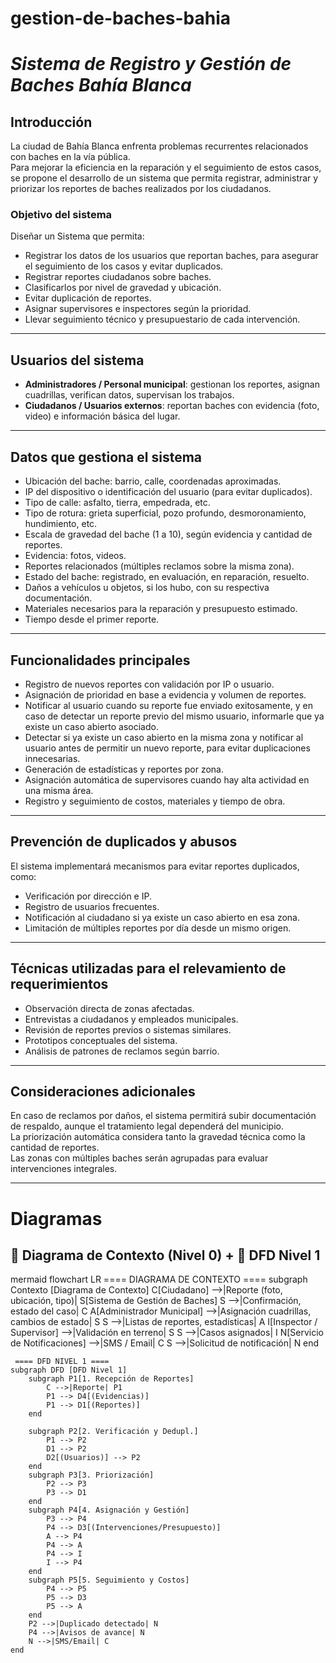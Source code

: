 # gestion-de-baches-bahia
# *Sistema de Registro y Gestión de Baches Bahía Blanca*

## Introducción
La ciudad de Bahía Blanca enfrenta problemas recurrentes relacionados con baches en la vía pública.  
Para mejorar la eficiencia en la reparación y el seguimiento de estos casos, se propone el desarrollo de un sistema que permita registrar, administrar y priorizar los reportes de baches realizados por los ciudadanos.

### Objetivo del sistema
Diseñar un Sistema que permita:
 * Registrar los datos de los usuarios que reportan baches, para asegurar el seguimiento de los casos y evitar duplicados.
 * Registrar reportes ciudadanos sobre baches.
 * Clasificarlos por nivel de gravedad y ubicación.
 * Evitar duplicación de reportes.
 * Asignar supervisores e inspectores según la prioridad.
 * Llevar seguimiento técnico y presupuestario de cada intervención.

---

## Usuarios del sistema
 * **Administradores / Personal municipal**: gestionan los reportes, asignan cuadrillas, verifican datos, supervisan los trabajos.  
 * **Ciudadanos / Usuarios externos**: reportan baches con evidencia (foto, video) e información básica del lugar.  

---

## Datos que gestiona el sistema
* Ubicación del bache: barrio, calle, coordenadas aproximadas.  
* IP del dispositivo o identificación del usuario (para evitar duplicados).  
* Tipo de calle: asfalto, tierra, empedrada, etc.  
* Tipo de rotura: grieta superficial, pozo profundo, desmoronamiento, hundimiento, etc.  
* Escala de gravedad del bache (1 a 10), según evidencia y cantidad de reportes.  
* Evidencia: fotos, videos.  
* Reportes relacionados (múltiples reclamos sobre la misma zona).  
* Estado del bache: registrado, en evaluación, en reparación, resuelto.  
* Daños a vehículos u objetos, si los hubo, con su respectiva documentación.  
* Materiales necesarios para la reparación y presupuesto estimado.  
* Tiempo desde el primer reporte.  

---

## Funcionalidades principales
* Registro de nuevos reportes con validación por IP o usuario.  
* Asignación de prioridad en base a evidencia y volumen de reportes.  
* Notificar al usuario cuando su reporte fue enviado exitosamente, y en caso de detectar un reporte previo del mismo usuario, informarle que ya existe un caso abierto asociado.  
* Detectar si ya existe un caso abierto en la misma zona y notificar al usuario antes de permitir un nuevo reporte, para evitar duplicaciones innecesarias.  
* Generación de estadísticas y reportes por zona.  
* Asignación automática de supervisores cuando hay alta actividad en una misma área.  
* Registro y seguimiento de costos, materiales y tiempo de obra.  

---

## Prevención de duplicados y abusos
El sistema implementará mecanismos para evitar reportes duplicados, como:
- Verificación por dirección e IP.  
- Registro de usuarios frecuentes.  
- Notificación al ciudadano si ya existe un caso abierto en esa zona.  
- Limitación de múltiples reportes por día desde un mismo origen.  

---

## Técnicas utilizadas para el relevamiento de requerimientos
* Observación directa de zonas afectadas.  
* Entrevistas a ciudadanos y empleados municipales.  
* Revisión de reportes previos o sistemas similares.  
* Prototipos conceptuales del sistema.  
* Análisis de patrones de reclamos según barrio.  

---

## Consideraciones adicionales
En caso de reclamos por daños, el sistema permitirá subir documentación de respaldo, aunque el tratamiento legal dependerá del municipio.  
La priorización automática considera tanto la gravedad técnica como la cantidad de reportes.  
Las zonas con múltiples baches serán agrupadas para evaluar intervenciones integrales.  

---

# Diagramas

## 📌 Diagrama de Contexto (Nivel 0) + 📌 DFD Nivel 1

mermaid
flowchart LR
    ==== DIAGRAMA DE CONTEXTO ====
    subgraph Contexto [Diagrama de Contexto]
        C[Ciudadano] -->|Reporte (foto, ubicación, tipo)| S[Sistema de Gestión de Baches]
        S -->|Confirmación, estado del caso| C
        A[Administrador Municipal] -->|Asignación cuadrillas, cambios de estado| S
        S -->|Listas de reportes, estadísticas| A
        I[Inspector / Supervisor] -->|Validación en terreno| S
        S -->|Casos asignados| I
        N[Servicio de Notificaciones] -->|SMS / Email| C
        S -->|Solicitud de notificación| N
    end
    
     ==== DFD NIVEL 1 ====
    subgraph DFD [DFD Nivel 1]
        subgraph P1[1. Recepción de Reportes]
            C -->|Reporte| P1
            P1 --> D4[(Evidencias)]
            P1 --> D1[(Reportes)]
        end

        subgraph P2[2. Verificación y Dedupl.]
            P1 --> P2
            D1 --> P2
            D2[(Usuarios)] --> P2
        end
        subgraph P3[3. Priorización]
            P2 --> P3
            P3 --> D1
        end
        subgraph P4[4. Asignación y Gestión]
            P3 --> P4
            P4 --> D3[(Intervenciones/Presupuesto)]
            A --> P4
            P4 --> A
            P4 --> I
            I --> P4
        end
        subgraph P5[5. Seguimiento y Costos]
            P4 --> P5
            P5 --> D3
            P5 --> A
        end
        P2 -->|Duplicado detectado| N
        P4 -->|Avisos de avance| N
        N -->|SMS/Email| C
    end
